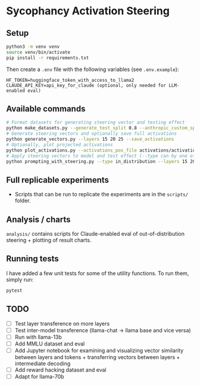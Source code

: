 # Sycophancy Activation Steering

## Setup

```bash
python3 -m venv venv
source venv/bin/activate
pip install -r requirements.txt
```

Then create a `.env` file with the following variables (see `.env.example`):

```
HF_TOKEN=huggingface_token_with_access_to_llama2
CLAUDE_API_KEY=api_key_for_claude (optional, only needed for LLM-enabled eval)
```

## Available commands

```bash
# Format datasets for generating steering vector and testing effect
python make_datasets.py --generate_test_split 0.8 --anthropic_custom_split 0.6 --n_datapoints 1200
# Generate steering vectors and optionally save full activations
python generate_vectors.py --layers 15 20 25 --save_activations
# Optionally, plot projected activations
python plot_activations.py --activations_pos_file activations/activations_pos_15_Llama-2-7b-hf.pt --activations_neg_file activations/activations_neg_15_Llama-2-7b-hf.pt --fname activations_proj_15_Llama-2-7b-hf.png --title "Activations layer 15"
# Apply steering vectors to model and test effect (--type can by one of "in_distribution", "out_of_distribution", "truthful_qa"), (--few_shot can be one of "positive", "negative", "unbiased", "none")
python prompting_with_steering.py --type in_distribution --layers 15 20 25 --multipliers -1.5 -1 0 1 1.5 --few_shot positive
```

## Full replicable experiments

- Scripts that can be run to replicate the experiments are in the `scripts/` folder.

## Analysis / charts

`analysis/` contains scripts for Claude-enabled eval of out-of-distribution steering + plotting of result charts.

## Running tests

I have added a few unit tests for some of the utility functions. To run them, simply run:

```bash
pytest
```

## TODO

- [ ] Test layer transference on more layers
- [ ] Test inter-model transference (llama-chat -> llama base and vice versa)
- [ ] Run with llama-13b
- [ ] Add MMLU dataset and eval
- [ ] Add Jupyter notebook for examining and visualizing vector similarity between layers and tokens + transferring vectors between layers + intermediate decoding
- [ ] Add reward hacking dataset and eval
- [ ] Adapt for llama-70b
